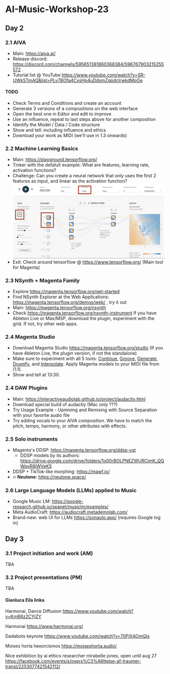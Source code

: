 # AI-Music-Workshop-23

## Day 2

### 2.1 AIVA 

- Main: https://aiva.ai/
- Release discord: https://discord.com/channels/595651381860368384/596767903215255572
- Tutorial list @ YouTube
  https://www.youtube.com/watch?v=SR-UWkSTmAQ&list=PLv7BOfa4CxsHp4uDdsmZgpdclrwkdMpOe

#### TODO

- Check Terms and Conditions and create an account
- Generate 3 versions of a compositions on the web interface
- Open the best one in Editor and edit to improve
- Use an influence, repeat to last steps above for another composition
- Identify the Model / Data / Code structure
- Show and tell: including influence and ethics
- Download your work as MIDI (we'll use in 1.3 onwards)

### 2.2 Machine Learning Basics 

- Main: https://playground.tensorflow.org/
- Tinker with the defalult example: What are features, learning rate, activation functions?
- Challenge: Can you create a neural network that only uses the first 2 features as input, and linear as the activation function?
  ![1692675074232](image/README/1692675074232.png)
- Exit: Check around tensorflow @ https://www.tensorflow.org/ (Main tool for Magenta)

### 2.3 NSynth + Magenta Family 

- Explore https://magenta.tensorflow.org/get-started
- Find NSynth Explorer at the Web Applications: https://magenta.tensorflow.org/demos/web/ , try it out
- Main: https://magenta.tensorflow.org/nsynth
- Check https://magenta.tensorflow.org/nsynth-instrument If you have Ableton Live or Max/MSP, download the plugin, experiment with the grid. If not, try other web apps.

### 2.4 Magenta Studio 
- Download Magenta Studio https://magenta.tensorflow.org/studio (If you have Ableton Live, the plugin version, if not the standalone)
- Make sure to experiment with all 5 tools: [Continue](https://magenta.tensorflow.org/studio/standalone#continue), [Groove](https://magenta.tensorflow.org/studio/standalone#groove), [Generate](https://magenta.tensorflow.org/studio/standalone#generate), [Drumify](https://magenta.tensorflow.org/studio/standalone#drumify), and [Interpolate](https://magenta.tensorflow.org/studio/standalone#interpolate). Apply Magenta models to your MIDI file from (1.1).
- Show and tell at 13:30.

### 2.4 DAW Plugins

- Main: https://interactiveaudiolab.github.io/project/audacity.html
- Download special build of audactiy (Mac only ???)
- Try Usage Example - Upmixing and Remixing with Source Separation with your favorite audio file
- Try adding vocals to your AIVA composition. We have to match the pitch, tempo, harmony, or other attributes with effects.

### 2.5 Solo instruments
- Magenta's DDSP: https://magenta.tensorflow.org/ddsp-vst
  - DDSP models by its authors: https://drive.google.com/drive/folders/1o00rBOLPNEZWURCimK_QQWpvR8iWVeK5 
- DDSP + TikTok-like morphing: https://mawf.io/
- 🔥 **Neutone**: https://neutone.space/ 

### 2.6 Large Language Models (LLMs) applied to Music

* Google Music LM: https://google-research.github.io/seanet/musiclm/examples/
* Meta AudioCraft: https://audiocraft.metademolab.com/
* Brand-new: web UI for LLMs https://sonauto.app/ (requires Google log in)

## Day 3

### 3.1 Project initiation and work (AM)

TBA

### 3.2 Project presentations (PM)

TBA

#### Gianluca Eila linka
Harmonai, Dance Diffusion
https://www.youtube.com/watch?v=KmB8z2CYjZY

Harmonai
https://www.harmonai.org/

Dadabots keynote
https://www.youtube.com/watch?v=70PjXAOmQIs

Moises horta hexorcismos
https://moiseshorta.audio/

Nice exhibition by ai ethics researcher mirabelle jones, open until aug 27
https://facebook.com/events/s/overs%C3%A6ttelse-af-traumer-transl/2253077421542112/
